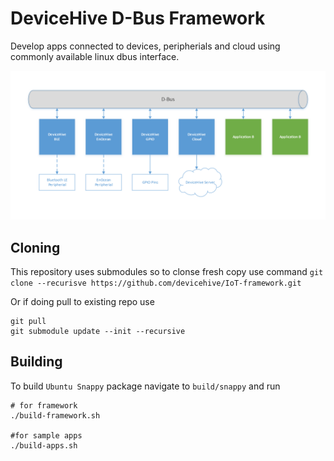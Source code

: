 # DeviceHive D-Bus Framework


Develop apps connected to devices, peripherials and cloud using commonly available linux dbus interface.

![](framework.png?raw=true)

## Cloning

This repository uses submodules so to clonse fresh copy use command
```git clone --recurisve https://github.com/devicehive/IoT-framework.git```

Or if doing pull to existing repo use
```
git pull
git submodule update --init --recursive
```


## Building 

To build `Ubuntu Snappy` package navigate to `build/snappy` and run 
```
# for framework
./build-framework.sh

#for sample apps
./build-apps.sh
```

